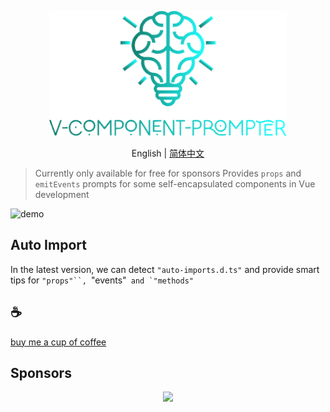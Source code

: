<p align="center">
<img height="200" src="./assets/kv.png" alt="v component prompter">
</p>
<p align="center"> English | <a href="./README_zh.md">简体中文</a></p>

>Currently only available for free for sponsors
Provides `props` and `emitEvents` prompts for some self-encapsulated components in Vue development

![demo](/assets/demo.gif)

## Auto Import

In the latest version, we can detect `"auto-imports.d.ts"` and provide smart tips for `"props"``, `"events"`` and `"methods"``


## :coffee:

[buy me a cup of coffee](https://github.com/Simon-He95/sponsor)


## Sponsors

<p align="center">
  <a href="https://cdn.jsdelivr.net/gh/Simon-He95/sponsor/sponsors.svg">
    <img src="https://cdn.jsdelivr.net/gh/Simon-He95/sponsor/sponsors.png"/>
  </a>
</p>

